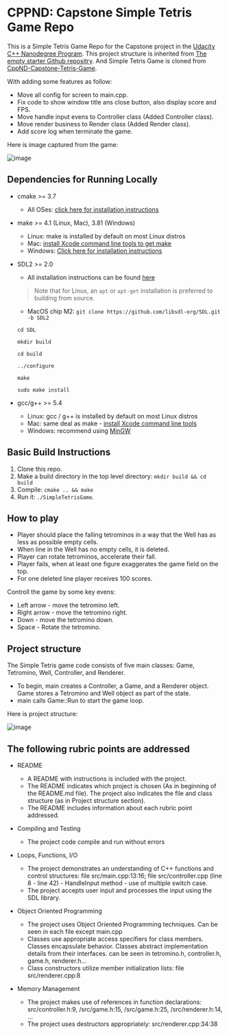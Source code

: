 # CPPND: Capstone Simple Tetris Game Repo

This is a Simple Tetris Game Repo for the Capstone project in the [Udacity C++ Nanodegree Program](https://www.udacity.com/course/c-plus-plus-nanodegree--nd213).
This project structure is inherited from [The empty starter Github repositry](https://github.com/udacity/CppND-Capstone-Hello-World).
And Simple Tetris Game is cloned from [CppND-Capstone-Tetris-Game](https://github.com/Federico-abss/Udacity_Cpp/tree/master/CppND-Capstone-Tetris-Game).

With adding some features as follow:
* Move all config for screen to main.cpp.
* Fix code to show window title ans close button, also display score and FPS.
* Move handle input evens to Controller class (Added Controller class).
* Move render business to Render class (Added Render class).
* Add score log when terminate the game.

Here is image captured from the game:

![image](https://user-images.githubusercontent.com/15206083/187814719-9aadf42b-7ae0-4a1c-9513-e520e2329e53.png)

## Dependencies for Running Locally
* cmake >= 3.7
  * All OSes: [click here for installation instructions](https://cmake.org/install/)
* make >= 4.1 (Linux, Mac), 3.81 (Windows)
  * Linux: make is installed by default on most Linux distros
  * Mac: [install Xcode command line tools to get make](https://developer.apple.com/xcode/features/)
  * Windows: [Click here for installation instructions](http://gnuwin32.sourceforge.net/packages/make.htm)
* SDL2 >= 2.0
  * All installation instructions can be found [here](https://wiki.libsdl.org/Installation)
  >Note that for Linux, an `apt` or `apt-get` installation is preferred to building from source.
  * MacOS chip M2:
  `git clone https://github.com/libsdl-org/SDL.git -b SDL2`
  
  `cd SDL`
  
  `mkdir build`
  
  `cd build`
  
  `../configure`
  
  `make`
  
  `sudo make install`
  
* gcc/g++ >= 5.4
  * Linux: gcc / g++ is installed by default on most Linux distros
  * Mac: same deal as make - [install Xcode command line tools](https://developer.apple.com/xcode/features/)
  * Windows: recommend using [MinGW](http://www.mingw.org/)

## Basic Build Instructions

1. Clone this repo.
2. Make a build directory in the top level directory: `mkdir build && cd build`
3. Compile: `cmake .. && make`
4. Run it: `./SimpleTetrisGame`.

## How to play

* Player should place the falling tetrominos in a way that the Well has as less as possible empty cells. 
* When line in the Well has no empty cells, it is deleted. 
* Player can rotate tetrominos, accelerate their fall. 
* Player fails, when at least one figure exaggerates the game field on the top. 
* For one deleted line player receives 100 scores.

Controll the game by some key evens:
* Left arrow  - move the tetromino left.
* Right arrow - move the tetromino right.
* Down        - move the tetromino down.
* Space       - Rotate the tetromino.

## Project structure

The Simple Tetris game code consists of five main classes: Game, Tetromino, Well, Controller, and Renderer.
* To begin, main creates a Controller, a Game, and a Renderer object. Game stores a Tetromino and Well object as part of the state.
* main calls Game::Run to start the game loop.

Here is project structure:

![image](https://user-images.githubusercontent.com/15206083/187814522-8fec3d5b-27d4-43ef-830e-ab1fd8a7c2ed.png)


## The following rubric points are addressed

* README
  * A README with instructions is included with the project.
  * The README indicates which project is chosen (As in beginning of the README.md file). The project also indicates the file and class structure (as in Project structure section).
  * The README includes information about each rubric point addressed.

* Compiling and Testing
  * The project code compile and run without errors

* Loops, Functions, I/O
  * The project demonstrates an understanding of C++ functions and control structures: file src/main.cpp:13:16; file src/controller.cpp (line 8 - line 42) - HandleInput method - use of multiple switch case.
  * The project accepts user input and processes the input using the SDL library.

* Object Oriented Programming
  * The project uses Object Oriented Programming techniques. Can be seen in each file except main.cpp
  * Classes use appropriate access specifiers for class members. Classes encapsulate behavior. Classes abstract implementation details from their interfaces. can be seen in tetromino.h, controller.h, game.h, renderer.h...
  * Class constructors utilize member initialization lists: file src/renderer.cpp:8

* Memory Management
  * The project makes use of references in function declarations: src/controller.h:9, /src/game.h:15, /src/game.h:25, /src/renderer.h:14, ...
  * The project uses destructors appropriately: src/renderer.cpp:34:38
